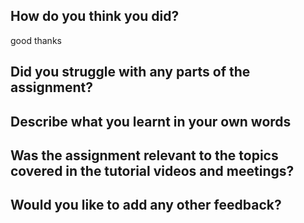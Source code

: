 ## How do you think you did?
good thanks
## Did you struggle with any parts of the assignment?

## Describe what you learnt in your own words

## Was the assignment relevant to the topics covered in the tutorial videos and meetings?

## Would you like to add any other feedback?
